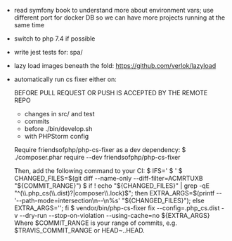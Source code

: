 - read symfony book to understand more about environment vars; use different port for docker DB so we can have more projects running at the same time 
- switch to php 7.4 if possible
- write jest tests for: spa/
- lazy load images beneath the fold: https://github.com/verlok/lazyload
- automatically run cs fixer either on:

    BEFORE PULL REQUEST OR PUSH IS ACCEPTED BY THE REMOTE REPO


  - changes in src/ and test
  - commits
  - before ./bin/develop.sh
  - with PHPStorm config 
  
  Require friendsofphp/php-cs-fixer as a dev dependency:
  $ ./composer.phar require --dev friendsofphp/php-cs-fixer
  
  Then, add the following command to your CI:
  $ IFS='
  $ '
  $ CHANGED_FILES=$(git diff --name-only --diff-filter=ACMRTUXB "${COMMIT_RANGE}")
  $ if ! echo "${CHANGED_FILES}" | grep -qE "^(\\.php_cs(\\.dist)?|composer\\.lock)$"; then EXTRA_ARGS=$(printf -- '--path-mode=intersection\n--\n%s' "${CHANGED_FILES}"); else EXTRA_ARGS=''; fi
  $ vendor/bin/php-cs-fixer fix --config=.php_cs.dist -v --dry-run --stop-on-violation --using-cache=no ${EXTRA_ARGS}
  Where $COMMIT_RANGE is your range of commits, e.g. $TRAVIS_COMMIT_RANGE or HEAD~..HEAD.